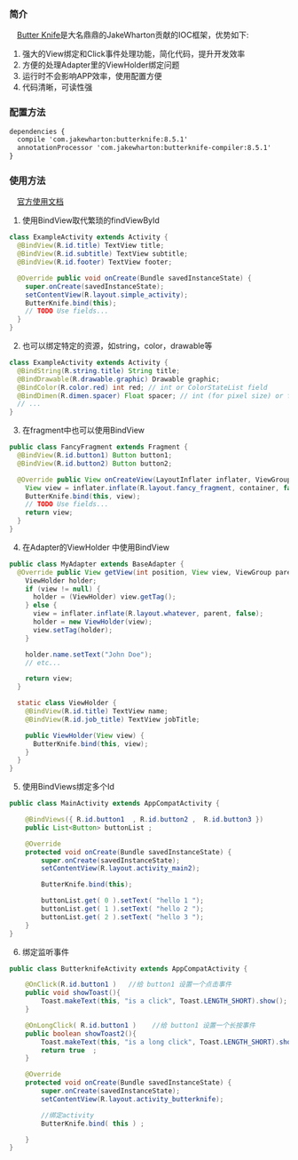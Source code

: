 ### 简介
　[Butter Knife][1]是大名鼎鼎的JakeWharton贡献的IOC框架，优势如下:
  
 1. 强大的View绑定和Click事件处理功能，简化代码，提升开发效率
 2. 方便的处理Adapter里的ViewHolder绑定问题
 3. 运行时不会影响APP效率，使用配置方便
 4. 代码清晰，可读性强

### 配置方法

``` xml
dependencies {
  compile 'com.jakewharton:butterknife:8.5.1'
  annotationProcessor 'com.jakewharton:butterknife-compiler:8.5.1'
}
```

### 使用方法
　[官方使用文档][2]

 1. 使用BindView取代繁琐的findViewById

``` java
class ExampleActivity extends Activity {
  @BindView(R.id.title) TextView title;
  @BindView(R.id.subtitle) TextView subtitle;
  @BindView(R.id.footer) TextView footer;

  @Override public void onCreate(Bundle savedInstanceState) {
    super.onCreate(savedInstanceState);
    setContentView(R.layout.simple_activity);
    ButterKnife.bind(this);
    // TODO Use fields...
  }
}
```

 2. 也可以绑定特定的资源，如string，color，drawable等

``` java
class ExampleActivity extends Activity {
  @BindString(R.string.title) String title;
  @BindDrawable(R.drawable.graphic) Drawable graphic;
  @BindColor(R.color.red) int red; // int or ColorStateList field
  @BindDimen(R.dimen.spacer) Float spacer; // int (for pixel size) or float (for exact value) field
  // ...
}
```

 3. 在fragment中也可以使用BindView

``` java
public class FancyFragment extends Fragment {
  @BindView(R.id.button1) Button button1;
  @BindView(R.id.button2) Button button2;

  @Override public View onCreateView(LayoutInflater inflater, ViewGroup container, Bundle savedInstanceState) {
    View view = inflater.inflate(R.layout.fancy_fragment, container, false);
    ButterKnife.bind(this, view);
    // TODO Use fields...
    return view;
  }
}
```

 4. 在Adapter的ViewHolder 中使用BindView

``` java
public class MyAdapter extends BaseAdapter {
  @Override public View getView(int position, View view, ViewGroup parent) {
    ViewHolder holder;
    if (view != null) {
      holder = (ViewHolder) view.getTag();
    } else {
      view = inflater.inflate(R.layout.whatever, parent, false);
      holder = new ViewHolder(view);
      view.setTag(holder);
    }

    holder.name.setText("John Doe");
    // etc...

    return view;
  }

  static class ViewHolder {
    @BindView(R.id.title) TextView name;
    @BindView(R.id.job_title) TextView jobTitle;

    public ViewHolder(View view) {
      ButterKnife.bind(this, view);
    }
  }
}
```

 5. 使用BindViews绑定多个Id
 
``` java
public class MainActivity extends AppCompatActivity {

    @BindViews({ R.id.button1  , R.id.button2 ,  R.id.button3 })
    public List<Button> buttonList ;

    @Override
    protected void onCreate(Bundle savedInstanceState) {
        super.onCreate(savedInstanceState);
        setContentView(R.layout.activity_main2);

        ButterKnife.bind(this);

        buttonList.get( 0 ).setText( "hello 1 ");
        buttonList.get( 1 ).setText( "hello 2 ");
        buttonList.get( 2 ).setText( "hello 3 ");
    }
}
```

 6. 绑定监听事件
 
``` java
public class ButterknifeActivity extends AppCompatActivity {

    @OnClick(R.id.button1 )   //给 button1 设置一个点击事件
    public void showToast(){
        Toast.makeText(this, "is a click", Toast.LENGTH_SHORT).show();
    }

    @OnLongClick( R.id.button1 )    //给 button1 设置一个长按事件
    public boolean showToast2(){
        Toast.makeText(this, "is a long click", Toast.LENGTH_SHORT).show();
        return true  ;
    }

    @Override
    protected void onCreate(Bundle savedInstanceState) {
        super.onCreate(savedInstanceState);
        setContentView(R.layout.activity_butterknife);

        //绑定activity
        ButterKnife.bind( this ) ;

    }
}
```


  [1]: https://github.com/JakeWharton/butterknife
  [2]: http://jakewharton.github.io/butterknife/